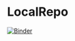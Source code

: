 # LocalRepo

[![Binder](https://mybinder.org/badge_logo.svg)](https://mybinder.org/v2/gh/KSpiliop/LocalRepo/main?filepath=Topic_modeling_notebook_v1.ipynb)
